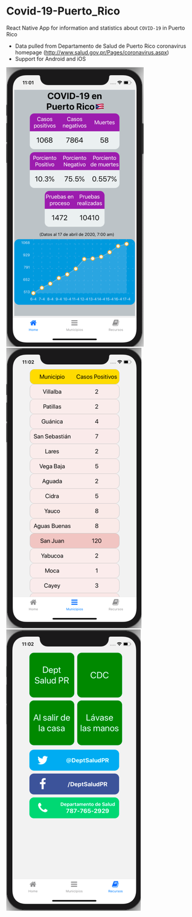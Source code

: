 # Covid-19-Puerto_Rico
React Native App for information and statistics about `COVID-19` in Puerto Rico
- Data pulled from Departamento de Salud de Puerto Rico coronavirus homepage (http://www.salud.gov.pr/Pages/coronavirus.aspx)
- Support for Android and iOS


![Home Screen Statistics](/demoImages/home.png)
![Cases by Municipality](/demoImages/municipality.png)
![External Resources](/demoImages/resources.png)
